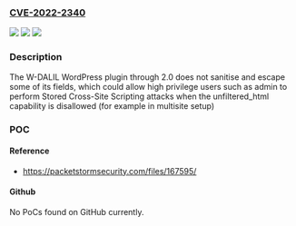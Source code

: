 ### [CVE-2022-2340](https://cve.mitre.org/cgi-bin/cvename.cgi?name=CVE-2022-2340)
![](https://img.shields.io/static/v1?label=Product&message=W-DALIL&color=blue)
![](https://img.shields.io/static/v1?label=Version&message=n%2Fa&color=blue)
![](https://img.shields.io/static/v1?label=Vulnerability&message=CWE-79%20Cross-site%20Scripting%20(XSS)&color=brighgreen)

### Description

The W-DALIL WordPress plugin through 2.0 does not sanitise and escape some of its fields, which could allow high privilege users such as admin to perform Stored Cross-Site Scripting attacks when the unfiltered_html capability is disallowed (for example in multisite setup)

### POC

#### Reference
- https://packetstormsecurity.com/files/167595/

#### Github
No PoCs found on GitHub currently.

